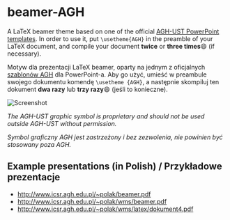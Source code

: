 # beamer-AGH

A LaTeX beamer theme based on one of the official [AGH-UST PowerPoint templates](http://www.agh.edu.pl/uczelnia/symbole-uczelni/system-identyfikacji-wizualnej/prezentacja-powerpoint/).
In order to use it, put `\usetheme{AGH}` in the preamble of your LaTeX document, and compile your document **twice** or **three times**:smile: (if necessary).

Motyw dla prezentacji LaTeX beamer, oparty na jednym z oficjalnych [szablonów AGH](http://www.agh.edu.pl/uczelnia/symbole-uczelni/system-identyfikacji-wizualnej/prezentacja-powerpoint/) dla PowerPoint-a.
Aby go użyć, umieść w preambule swojego dokumentu komendę `\usetheme {AGH}`, a następnie skompiluj ten dokument **dwa razy** lub **trzy razy**:smile: (jeśli to konieczne).

![Screenshot](http://www.icsr.agh.edu.pl/~polak/wms/beamer-AGH.big.png "Title slide")

*The AGH-UST graphic symbol is proprietary and should not be used outside AGH-UST without permission.*

*Symbol graficzny AGH jest zastrzeżony i bez zezwolenia, nie powinien być stosowany poza AGH.*
    
  
## Example presentations (in Polish) / Przykładowe prezentacje
* <http://www.icsr.agh.edu.pl/~polak/beamer.pdf>
* <http://www.icsr.agh.edu.pl/~polak/wms/beamer.pdf>
* <http://www.icsr.agh.edu.pl/~polak/wms/latex/dokument4.pdf>
